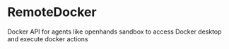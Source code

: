 # RemoteDocker
Docker API for agents like openhands sandbox to access Docker desktop and execute docker actions
